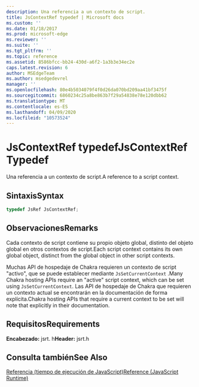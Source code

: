 ```yaml
---
description: Una referencia a un contexto de script.
title: JsContextRef typedef | Microsoft docs
ms.custom: ''
ms.date: 01/18/2017
ms.prod: microsoft-edge
ms.reviewer: ''
ms.suite: ''
ms.tgt_pltfrm: ''
ms.topic: reference
ms.assetid: 8586bfcc-bb24-430d-a6f2-1a3b3e34ec2e
caps.latest.revision: 6
author: MSEdgeTeam
ms.author: msedgedevrel
manager: ''
ms.openlocfilehash: 80e4b5034079f4f0d26da070bd209aa41bf3475f
ms.sourcegitcommit: 6860234c25a8be863b7f29a54838e78e120dbb62
ms.translationtype: MT
ms.contentlocale: es-ES
ms.lasthandoff: 04/09/2020
ms.locfileid: "10573524"
---
```

# <span data-ttu-id="8c9a2-103">JsContextRef typedef</span><span class="sxs-lookup"><span data-stu-id="8c9a2-103">JsContextRef Typedef</span></span>
<span data-ttu-id="8c9a2-104">Una referencia a un contexto de script.</span><span class="sxs-lookup"><span data-stu-id="8c9a2-104">A reference to a script context.</span></span>  
  
## <span data-ttu-id="8c9a2-105">Sintaxis</span><span class="sxs-lookup"><span data-stu-id="8c9a2-105">Syntax</span></span>  
  
```cpp  
typedef JsRef JsContextRef;  
```  
  
## <span data-ttu-id="8c9a2-106">Observaciones</span><span class="sxs-lookup"><span data-stu-id="8c9a2-106">Remarks</span></span>  
 <span data-ttu-id="8c9a2-107">Cada contexto de script contiene su propio objeto global, distinto del objeto global en otros contextos de script.</span><span class="sxs-lookup"><span data-stu-id="8c9a2-107">Each script context contains its own global object, distinct from the global object in other script contexts.</span></span>  
  
 <span data-ttu-id="8c9a2-108">Muchas API de hospedaje de Chakra requieren un contexto de script "activo", que se puede establecer mediante `JsSetCurrentContext` .</span><span class="sxs-lookup"><span data-stu-id="8c9a2-108">Many Chakra hosting APIs require an "active" script context, which can be set using `JsSetCurrentContext`.</span></span> <span data-ttu-id="8c9a2-109">Las API de hospedaje de Chakra que requieren un contexto actual se encontrarán en la documentación de forma explícita.</span><span class="sxs-lookup"><span data-stu-id="8c9a2-109">Chakra hosting APIs that require a current context to be set will note that explicitly in their documentation.</span></span>  
  
## <span data-ttu-id="8c9a2-110">Requisitos</span><span class="sxs-lookup"><span data-stu-id="8c9a2-110">Requirements</span></span>  
 <span data-ttu-id="8c9a2-111">**Encabezado:** jsrt. h</span><span class="sxs-lookup"><span data-stu-id="8c9a2-111">**Header:** jsrt.h</span></span>  
  
## <span data-ttu-id="8c9a2-112">Consulta también</span><span class="sxs-lookup"><span data-stu-id="8c9a2-112">See Also</span></span>  
 [<span data-ttu-id="8c9a2-113">Referencia (tiempo de ejecución de JavaScript)</span><span class="sxs-lookup"><span data-stu-id="8c9a2-113">Reference (JavaScript Runtime)</span></span>](../chakra-hosting/reference-javascript-runtime.md)